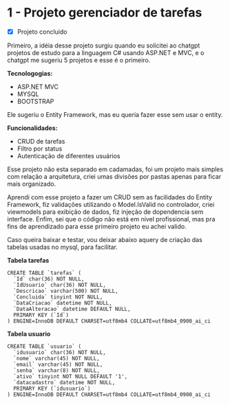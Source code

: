 # 1 - Projeto gerenciador de tarefas

- [x] Projeto concluido

Primeiro, a idéia desse projeto surgiu quando eu solicitei ao chatgpt projetos de estudo para a linguagem C# usando ASP.NET e MVC, e o chatgpt me sugeriu 5 projetos e esse é o primeiro.

**Tecnologogias:**
- ASP.NET MVC
- MYSQL
- BOOTSTRAP

Ele sugeriu o Entity Framework, mas eu queria fazer esse sem usar o entity.

**Funcionalidades:**
- CRUD de tarefas
- Filtro por status
- Autenticação de diferentes usuários

Esse projeto não esta separado em cadamadas, foi um projeto mais simples com relação a arquitetura, criei umas divisões por pastas apenas para ficar mais organizado.

Aprendi com esse projeto a fazer um CRUD sem as facilidades do Entity Framework, fiz validações utilizando o Model.IsValid no controlador, criei viewmodels para exibição de dados, fiz injeção de dopendencia sem interface.
Enfim, sei que o código não está em nível profissional, mas pra fins de aprendizado para esse primeiro projeto eu achei valido.

Caso queira baixar e testar, vou deixar abaixo aquery de criação das tabelas usadas no mysql, para facilitar.

**Tabela tarefas**
```
CREATE TABLE `tarefas` (
  `Id` char(36) NOT NULL,
  `IdUsuario` char(36) NOT NULL,
  `Descricao` varchar(500) NOT NULL,
  `Concluida` tinyint NOT NULL,
  `DataCriacao` datetime NOT NULL,
  `DataAlteracao` datetime DEFAULT NULL,
  PRIMARY KEY (`Id`)
) ENGINE=InnoDB DEFAULT CHARSET=utf8mb4 COLLATE=utf8mb4_0900_ai_ci
```

**Tabela usuario**
```
CREATE TABLE `usuario` (
  `idusuario` char(36) NOT NULL,
  `nome` varchar(45) NOT NULL,
  `email` varchar(45) NOT NULL,
  `senha` varchar(8) NOT NULL,
  `ativo` tinyint NOT NULL DEFAULT '1',
  `datacadastro` datetime NOT NULL,
  PRIMARY KEY (`idusuario`)
) ENGINE=InnoDB DEFAULT CHARSET=utf8mb4 COLLATE=utf8mb4_0900_ai_ci
```
